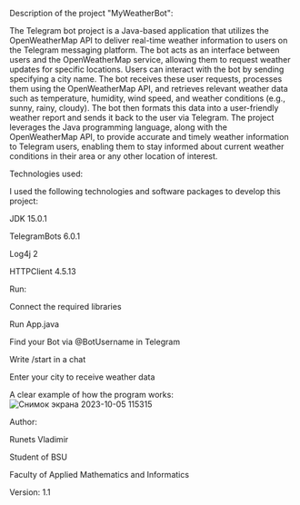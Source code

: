 Description of the project "MyWeatherBot":

The Telegram bot project is a Java-based application that utilizes the OpenWeatherMap API to deliver real-time weather information to users on the Telegram messaging platform. The bot acts as an interface between users and the OpenWeatherMap service, allowing them to request weather updates for specific locations. Users can interact with the bot by sending specifying a city name. The bot receives these user requests, processes them using the OpenWeatherMap API, and retrieves relevant weather data such as temperature, humidity, wind speed, and weather conditions (e.g., sunny, rainy, cloudy). The bot then formats this data into a user-friendly weather report and sends it back to the user via Telegram. The project leverages the Java programming language, along with the OpenWeatherMap API, to provide accurate and timely weather information to Telegram users, enabling them to stay informed about current weather conditions in their area or any other location of interest.

Technologies used:

I used the following technologies and software packages to develop this project: 

JDK 15.0.1

TelegramBots 6.0.1

Log4j 2

HTTPClient 4.5.13


Run:

Connect the required libraries

Run App.java

Find your Bot via @BotUsername in Telegram

Write /start in a chat

Enter your city to receive weather data


A clear example of how the program works:
![Снимок экрана 2023-10-05 115315](https://github.com/Vladimir-Runets/MyWeatherBot/assets/108408528/100e1a63-9929-4e9d-b6c3-8b0ff4651946)

Author: 

Runets Vladimir

Student of BSU 

Faculty of Applied Mathematics and Informatics


Version: 1.1
